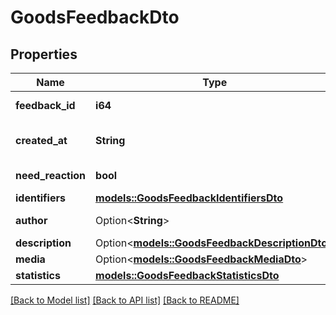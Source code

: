 # GoodsFeedbackDto

## Properties

Name | Type | Description | Notes
------------ | ------------- | ------------- | -------------
**feedback_id** | **i64** | Идентификатор отзыва.  | 
**created_at** | **String** | Дата и время создания отзыва. | 
**need_reaction** | **bool** | Нужен ли ответ на отзыв. | 
**identifiers** | [**models::GoodsFeedbackIdentifiersDto**](GoodsFeedbackIdentifiersDTO.md) |  | 
**author** | Option<**String**> | Имя автора отзыва. | [optional]
**description** | Option<[**models::GoodsFeedbackDescriptionDto**](GoodsFeedbackDescriptionDTO.md)> |  | [optional]
**media** | Option<[**models::GoodsFeedbackMediaDto**](GoodsFeedbackMediaDTO.md)> |  | [optional]
**statistics** | [**models::GoodsFeedbackStatisticsDto**](GoodsFeedbackStatisticsDTO.md) |  | 

[[Back to Model list]](../README.md#documentation-for-models) [[Back to API list]](../README.md#documentation-for-api-endpoints) [[Back to README]](../README.md)


